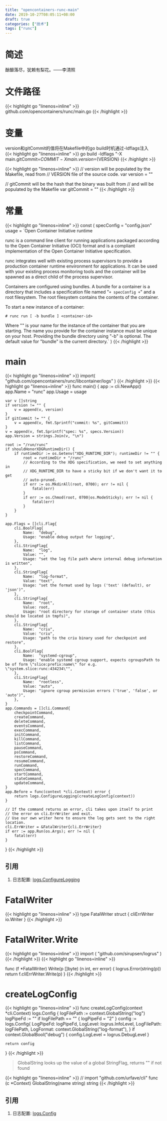 ```yaml
---
title: "opencontainers-runc-main"
date: 2019-10-27T08:05:11+08:00
draft: true
categories: ["技术"]
tags: ["runc"]
---
```

# 简述
酴釄落尽，犹赖有梨花。——李清照
<!--more-->
# 文件路径
{{< highlight go "linenos=inline" >}}
github.com/opencontainers/runc/main.go
{{< /highlight >}}

# 变量
version和gitCommit的值将在Makefile中的go build时机通过-ldflags注入  
{{< highlight go "linenos=inline" >}}
go build -ldflags "-X main.gitCommit=${COMMIT} -X main.version=${VERSION}
{{< /highlight >}}

{{< highlight go "linenos=inline" >}}
// version will be populated by the Makefile, read from
// VERSION file of the source code.
var version = ""

// gitCommit will be the hash that the binary was built from
// and will be populated by the Makefile
var gitCommit = ""
{{< /highlight >}}

# 常量
{{< highlight go "linenos=inline" >}}
const (
	specConfig = "config.json"
	usage      = `Open Container Initiative runtime

runc is a command line client for running applications packaged according to
the Open Container Initiative (OCI) format and is a compliant implementation of the
Open Container Initiative specification.

runc integrates well with existing process supervisors to provide a production
container runtime environment for applications. It can be used with your
existing process monitoring tools and the container will be spawned as a
direct child of the process supervisor.

Containers are configured using bundles. A bundle for a container is a directory
that includes a specification file named "` + specConfig + `" and a root filesystem.
The root filesystem contains the contents of the container.

To start a new instance of a container:

    # runc run [ -b bundle ] <container-id>

Where "<container-id>" is your name for the instance of the container that you
are starting. The name you provide for the container instance must be unique on
your host. Providing the bundle directory using "-b" is optional. The default
value for "bundle" is the current directory.`
)
{{< /highlight >}}

# main
{{< highlight go "linenos=inline" >}}
import(
    "github.com/opencontainers/runc/libcontainer/logs"
)
{{< /highlight >}}
{{< highlight go "linenos=inline" >}}
func main() {
	app := cli.NewApp()
	app.Name = "runc"
	app.Usage = usage

	var v []string
	if version != "" {
		v = append(v, version)
	}
	if gitCommit != "" {
		v = append(v, fmt.Sprintf("commit: %s", gitCommit))
	}
	v = append(v, fmt.Sprintf("spec: %s", specs.Version))
	app.Version = strings.Join(v, "\n")

	root := "/run/runc"
	if shouldHonorXDGRuntimeDir() {
		if runtimeDir := os.Getenv("XDG_RUNTIME_DIR"); runtimeDir != "" {
			root = runtimeDir + "/runc"
			// According to the XDG specification, we need to set anything in
			// XDG_RUNTIME_DIR to have a sticky bit if we don't want it to get
			// auto-pruned.
			if err := os.MkdirAll(root, 0700); err != nil {
				fatal(err)
			}
			if err := os.Chmod(root, 0700|os.ModeSticky); err != nil {
				fatal(err)
			}
		}
	}

	app.Flags = []cli.Flag{
		cli.BoolFlag{
			Name:  "debug",
			Usage: "enable debug output for logging",
		},
		cli.StringFlag{
			Name:  "log",
			Value: "",
			Usage: "set the log file path where internal debug information is written",
		},
		cli.StringFlag{
			Name:  "log-format",
			Value: "text",
			Usage: "set the format used by logs ('text' (default), or 'json')",
		},
		cli.StringFlag{
			Name:  "root",
			Value: root,
			Usage: "root directory for storage of container state (this should be located in tmpfs)",
		},
		cli.StringFlag{
			Name:  "criu",
			Value: "criu",
			Usage: "path to the criu binary used for checkpoint and restore",
		},
		cli.BoolFlag{
			Name:  "systemd-cgroup",
			Usage: "enable systemd cgroup support, expects cgroupsPath to be of form \"slice:prefix:name\" for e.g. \"system.slice:runc:434234\"",
		},
		cli.StringFlag{
			Name:  "rootless",
			Value: "auto",
			Usage: "ignore cgroup permission errors ('true', 'false', or 'auto')",
		},
	}
	app.Commands = []cli.Command{
		checkpointCommand,
		createCommand,
		deleteCommand,
		eventsCommand,
		execCommand,
		initCommand,
		killCommand,
		listCommand,
		pauseCommand,
		psCommand,
		restoreCommand,
		resumeCommand,
		runCommand,
		specCommand,
		startCommand,
		stateCommand,
		updateCommand,
	}
	app.Before = func(context *cli.Context) error {
		return logs.ConfigureLogging(createLogConfig(context))
	}

	// If the command returns an error, cli takes upon itself to print
	// the error on cli.ErrWriter and exit.
	// Use our own writer here to ensure the log gets sent to the right location.
	cli.ErrWriter = &FatalWriter{cli.ErrWriter}
	if err := app.Run(os.Args); err != nil {
		fatal(err)
	}
}
{{< /highlight >}}

## 引用
1. 日志配置: [logs.ConfigureLogging](http://www.zvier.top/post/opencontainers-runc-libcontainer-logs/#config)


# FatalWriter
{{< highlight go "linenos=inline" >}}
type FatalWriter struct {
	cliErrWriter io.Writer
}
{{< /highlight >}}

# FatalWriter.Write
{{< highlight go "linenos=inline" >}}
import (
    "github.com/sirupsen/logrus"
)
{{< /highlight >}}
{{< highlight go "linenos=inline" >}}

func (f *FatalWriter) Write(p []byte) (n int, err error) {
	logrus.Error(string(p))
	return f.cliErrWriter.Write(p)
}
{{< /highlight >}}

# createLogConfig
{{< highlight go "linenos=inline" >}}
func createLogConfig(context *cli.Context) logs.Config {
	logFilePath := context.GlobalString("log")
	logPipeFd := ""
	if logFilePath == "" {
		logPipeFd = "2"
	}
	config := logs.Config{
		LogPipeFd:   logPipeFd,
		LogLevel:    logrus.InfoLevel,
		LogFilePath: logFilePath,
		LogFormat:   context.GlobalString("log-format"),
	}
	if context.GlobalBool("debug") {
		config.LogLevel = logrus.DebugLevel
	}

	return config
}
{{< /highlight >}}

> GlobalString looks up the value of a global StringFlag, returns "" if not found

{{< highlight go "linenos=inline" >}}
// import "github.com/urfave/cli"
func (c *Context) GlobalString(name string) string
{{< /highlight >}}

## 引用
1. 日志配置: [logs.Config](xxx)
